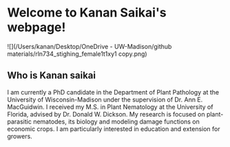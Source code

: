 # Welcome to Kanan Saikai's webpage!

 ![](/Users/kanan/Desktop/OneDrive - UW-Madison/github materials/rln734_stighing_female1t1xy1 copy.png) 

## Who is Kanan saikai 

I am currently a PhD candidate in the Department of Plant Pathology at the University of Wisconsin-Madison under the supervision of Dr. Ann E. MacGuidwin.
I received my M.S. in Plant Nematology at the University of Florida, advised by Dr. Donald W. Dickson.
My research is focused on plant-parasitic nematodes, its biology and modeling damage functions on economic crops.  I am particularly interested in education and extension for growers.





















